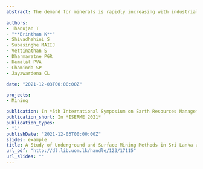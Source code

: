 ```yaml
---
abstract: The demand for minerals is rapidly increasing with industrialization, urbanization, and population growth. Sri Lanka has the potential to penetrate the world market with its endowed rich base of minerals despite its small land area. However, selecting a suitable mining method and its optimum utilization have significant roles in the growth of the local mineral mining industry. The lack of systematic approaches in mining methods is suboptimal for the economic growth of Sri Lanka, which demands immediate investigation and reassessment of contemporary mining practices. Thus, this study aims to critique the major mining practices and evaluate their suitability through characteristics and numerical analysis. This investigation was performed for underground mining methods, cut-and-fill stoping and open-stoping; surface mining methods, open-pit, and open-cast placer mining with reference to Bogala, Kahatagaha, Aruwakkalu, and Pulmoddai, respectively. A detailed study complying with the principles of the grounded theory was conducted through a multimethod approach followed by a thematic and content analysis along with the deductive approach. Moreover, the suitability of these methods was evaluated employing the University of British Columbia method through a numerical approach. This study reveals that the selections of mining methods are appropriate for all four mines, and mining practices are modernized and traditional, complying with site-specific requirements.

authors:
- Thanujan T
- "**Brinthan K**"
- Shivadhahini S
- Subasinghe MAIIJ
- Vettinathan S
- Dharmaratne PGR
- Hemalal PVA
- Chaminda SP
- Jayawardena CL

date: "2021-12-03T00:00:00Z"

projects:
- Mining

publication: In *5th International Symposium on Earth Resources Management and Environment*
publication_short: In *ISERME 2021*
publication_types:
- "1"
publishDate: "2021-12-03T00:00:00Z"
slides: example
title: A Study of Underground and Surface Mining Methods in Sri Lanka and its Suitability Assessment
url_pdf: "http://dl.lib.uom.lk/handle/123/17115"
url_slides: ""
---
```

